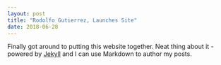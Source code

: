 ```yaml
---
layout: post
title: "Rodolfo Gutierrez, Launches Site"
date: 2018-06-28
---
```


Finally got around to putting this website together. Neat thing about it - powered by [Jekyll](http://jekyllrb.com) and I can use Markdown to author my posts.
